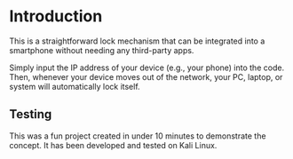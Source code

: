 # Introduction
This is a straightforward lock mechanism that can be integrated into a smartphone without needing any third-party apps.

Simply input the IP address of your device (e.g., your phone) into the code. Then, whenever your device moves out of the network, your PC, laptop, or system will automatically lock itself.

## Testing
This was a fun project created in under 10 minutes to demonstrate the concept. It has been developed and tested on Kali Linux.
